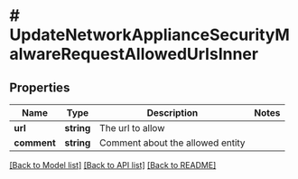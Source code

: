 # # UpdateNetworkApplianceSecurityMalwareRequestAllowedUrlsInner

## Properties

Name | Type | Description | Notes
------------ | ------------- | ------------- | -------------
**url** | **string** | The url to allow |
**comment** | **string** | Comment about the allowed entity |

[[Back to Model list]](../../README.md#models) [[Back to API list]](../../README.md#endpoints) [[Back to README]](../../README.md)
